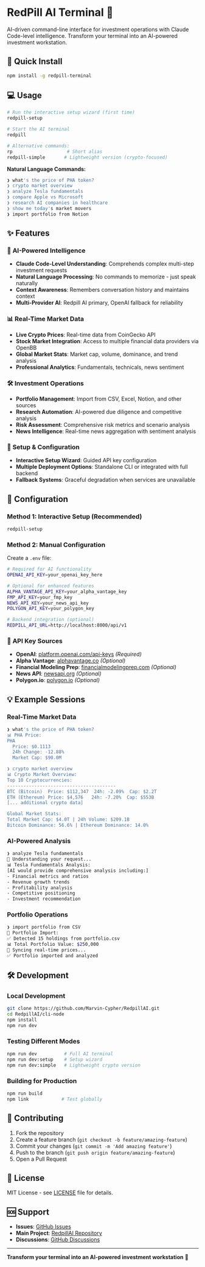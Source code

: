 # RedPill AI Terminal 🚀

AI-driven command-line interface for investment operations with Claude Code-level intelligence. Transform your terminal into an AI-powered investment workstation.

## 🚀 Quick Install

```bash
npm install -g redpill-terminal
```

## 💻 Usage

```bash
# Run the interactive setup wizard (first time)
redpill-setup

# Start the AI terminal
redpill

# Alternative commands:
rp                    # Short alias
redpill-simple       # Lightweight version (crypto-focused)
```

**Natural Language Commands:**
```bash
❯ what's the price of PHA token?
❯ crypto market overview
❯ analyze Tesla fundamentals  
❯ compare Apple vs Microsoft
❯ research AI companies in healthcare
❯ show me today's market movers
❯ import portfolio from Notion
```

## ✨ Features

### 🤖 **AI-Powered Intelligence**
- **Claude Code-Level Understanding**: Comprehends complex multi-step investment requests
- **Natural Language Processing**: No commands to memorize - just speak naturally
- **Context Awareness**: Remembers conversation history and maintains context
- **Multi-Provider AI**: Redpill AI primary, OpenAI fallback for reliability

### 📊 **Real-Time Market Data** 
- **Live Crypto Prices**: Real-time data from CoinGecko API
- **Stock Market Integration**: Access to multiple financial data providers via OpenBB
- **Global Market Stats**: Market cap, volume, dominance, and trend analysis
- **Professional Analytics**: Fundamentals, technicals, news sentiment

### 🛠 **Investment Operations**
- **Portfolio Management**: Import from CSV, Excel, Notion, and other sources
- **Research Automation**: AI-powered due diligence and competitive analysis  
- **Risk Assessment**: Comprehensive risk metrics and scenario analysis
- **News Intelligence**: Real-time news aggregation with sentiment analysis

### 🎯 **Setup & Configuration**
- **Interactive Setup Wizard**: Guided API key configuration
- **Multiple Deployment Options**: Standalone CLI or integrated with full backend
- **Fallback Systems**: Graceful degradation when services are unavailable

## 🔧 Configuration

### Method 1: Interactive Setup (Recommended)
```bash
redpill-setup
```

### Method 2: Manual Configuration
Create a `.env` file:
```bash
# Required for AI functionality
OPENAI_API_KEY=your_openai_key_here

# Optional for enhanced features  
ALPHA_VANTAGE_API_KEY=your_alpha_vantage_key
FMP_API_KEY=your_fmp_key
NEWS_API_KEY=your_news_api_key
POLYGON_API_KEY=your_polygon_key

# Backend integration (optional)
REDPILL_API_URL=http://localhost:8000/api/v1
```

### 🔗 **API Key Sources**
- **OpenAI**: [platform.openai.com/api-keys](https://platform.openai.com/api-keys) *(Required)*
- **Alpha Vantage**: [alphavantage.co](https://www.alphavantage.co/support/#api-key) *(Optional)*
- **Financial Modeling Prep**: [financialmodelingprep.com](https://financialmodelingprep.com) *(Optional)*
- **News API**: [newsapi.org](https://newsapi.org/register) *(Optional)*
- **Polygon.io**: [polygon.io](https://polygon.io/dashboard/api-keys) *(Optional)*

## 💡 Example Sessions

### Real-Time Market Data
```bash
❯ what's the price of PHA token?
📊 PHA Price:
PHA
  Price: $0.1113
  24h Change: -12.88%
  Market Cap: $90.0M

❯ crypto market overview
📊 Crypto Market Overview:
Top 10 Cryptocurrencies:
----------------------------------------
BTC (Bitcoin)  Price: $112,347  24h: -2.09%  Cap: $2.2T
ETH (Ethereum) Price: $4,576   24h: -7.20%  Cap: $553B
[... additional crypto data]

Global Market Stats:
Total Market Cap: $4.0T | 24h Volume: $209.1B
Bitcoin Dominance: 56.6% | Ethereum Dominance: 14.0%
```

### AI-Powered Analysis
```bash
❯ analyze Tesla fundamentals
🤖 Understanding your request...
📊 Tesla Fundamentals Analysis:
[AI would provide comprehensive analysis including:]
- Financial metrics and ratios
- Revenue growth trends  
- Profitability analysis
- Competitive positioning
- Investment recommendation
```

### Portfolio Operations
```bash
❯ import portfolio from CSV
📂 Portfolio Import:
✅ Detected 15 holdings from portfolio.csv
📊 Total Portfolio Value: $250,000
🔄 Syncing real-time prices...
✅ Portfolio imported and analyzed
```

## 🛠 Development

### Local Development
```bash
git clone https://github.com/Marvin-Cypher/RedpillAI.git
cd RedpillAI/cli-node
npm install
npm run dev
```

### Testing Different Modes
```bash
npm run dev          # Full AI terminal
npm run dev:setup    # Setup wizard
npm run dev:simple   # Lightweight crypto version
```

### Building for Production
```bash
npm run build
npm link            # Test globally
```

## 🤝 Contributing

1. Fork the repository
2. Create a feature branch (`git checkout -b feature/amazing-feature`)
3. Commit your changes (`git commit -m 'Add amazing feature'`)
4. Push to the branch (`git push origin feature/amazing-feature`)
5. Open a Pull Request

## 📄 License

MIT License - see [LICENSE](../LICENSE) file for details.

## 🆘 Support

- **Issues**: [GitHub Issues](https://github.com/Marvin-Cypher/RedpillAI/issues)
- **Main Project**: [RedpillAI Repository](https://github.com/Marvin-Cypher/RedpillAI)
- **Discussions**: [GitHub Discussions](https://github.com/Marvin-Cypher/RedpillAI/discussions)

---

**Transform your terminal into an AI-powered investment workstation** 🚀